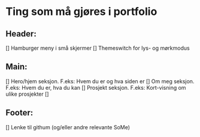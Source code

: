 # Ting som må gjøres i portfolio

## Header: 
[] Hamburger meny i små skjermer
[] Themeswitch for lys- og mørkmodus

## Main: 
[] Hero/hjem seksjon. F.eks: Hvem du er og hva siden er
[] Om meg seksjon. F.eks: Hvem du er, hva du kan
[] Prosjekt seksjon. F.eks: Kort-visning om ulike prosjekter
    [] 

## Footer: 
[] Lenke til githum (og/eller andre relevante SoMe)